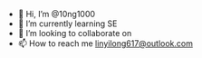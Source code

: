 - 👋 Hi, I’m @10ng1000
- 🌱 I’m currently learning SE
- 💞️ I’m looking to collaborate on 
- 📫 How to reach me linyilong617@outlook.com

<!---
10ng1000/10ng1000 is a ✨ special ✨ repository because its `README.md` (this file) appears on your GitHub profile.
You can click the Preview link to take a look at your changes.
--->

